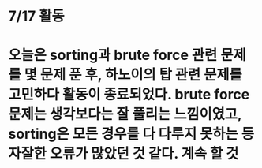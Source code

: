 # 7/17 활동
# 오늘은 sorting과 brute force 관련 문제를 몇 문제 푼 후, 하노이의 탑 관련 문제를 고민하다 활동이 종료되었다. brute force 문제는 생각보다는 잘 풀리는 느낌이였고, sorting은 모든 경우를 다 다루지 못하는 등 자잘한 오류가 많았던 것 같다. 계속 할 것